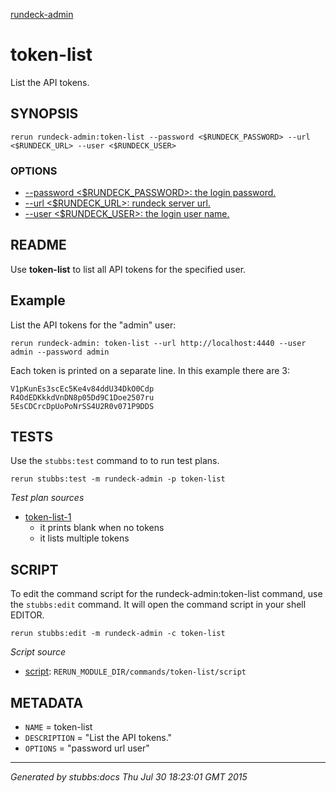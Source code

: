 [rundeck-admin](../../index.html)
# token-list 

List the API tokens.

## SYNOPSIS

    rerun rundeck-admin:token-list --password <$RUNDECK_PASSWORD> --url <$RUNDECK_URL> --user <$RUNDECK_USER>

### OPTIONS

* [    --password <$RUNDECK_PASSWORD>: the login password.](../../options/password/index.html)
* [    --url <$RUNDECK_URL>: rundeck server url.](../../options/url/index.html)
* [    --user <$RUNDECK_USER>: the login user name.](../../options/user/index.html)

## README

Use **token-list** to list all API tokens for the specified user.

Example
-------

List the API tokens for the "admin" user:

    rerun rundeck-admin: token-list --url http://localhost:4440 --user admin --password admin
    
Each token is printed on a separate line.
In this example there are 3:
    
    V1pKunEs3scEc5Ke4v84ddU34DkO0Cdp
    R4OdEDKkkdVnDN8p05Dd9C1Doe2507ru
    5EsCDCrcDpUoPoNrSS4U2R0v071P9DDS

## TESTS

Use the `stubbs:test` command to to run test plans.

    rerun stubbs:test -m rundeck-admin -p token-list

*Test plan sources*

* [token-list-1](../../tests/token-list-1.html)
  * it prints blank when no tokens
  * it lists multiple tokens

## SCRIPT

To edit the command script for the rundeck-admin:token-list command, 
use the `stubbs:edit`
command. It will open the command script in your shell EDITOR.

    rerun stubbs:edit -m rundeck-admin -c token-list

*Script source*

* [script](script.html): `RERUN_MODULE_DIR/commands/token-list/script`

## METADATA

* `NAME` = token-list
* `DESCRIPTION` = "List the API tokens."
* `OPTIONS` = "password url user"

----

*Generated by stubbs:docs Thu Jul 30 18:23:01 GMT 2015*

